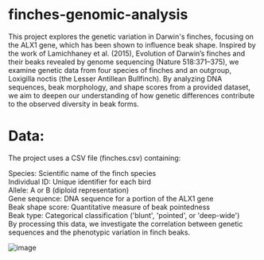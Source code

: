 # finches-genomic-analysis
This project explores the genetic variation in Darwin's finches, focusing on the ALX1 gene, which has been shown to influence beak shape.
Inspired by the work of Lamichhaney et al. (2015), Evolution of Darwin’s finches and their beaks revealed by genome sequencing (Nature 518:371–375), we examine genetic data from four species of finches and an outgroup, Loxigilla noctis (the Lesser Antillean Bullfinch). By analyzing DNA sequences, beak morphology, and shape scores from a provided dataset, we aim to deepen our understanding of how genetic differences contribute to the observed diversity in beak forms.

# Data:
The project uses a CSV file (finches.csv) containing:

Species: Scientific name of the finch species  
Individual ID: Unique identifier for each bird  
Allele: A or B (diploid representation)  
Gene sequence: DNA sequence for a portion of the ALX1 gene  
Beak shape score: Quantitative measure of beak pointedness  
Beak type: Categorical classification ('blunt', 'pointed', or 'deep-wide')  
By processing this data, we investigate the correlation between genetic sequences and the phenotypic variation in finch beaks.

![image](https://github.com/user-attachments/assets/2d814065-53d2-4596-b326-4dba0921c7c3)
